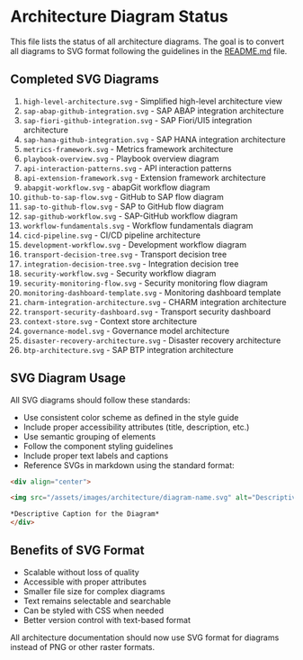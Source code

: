 # Architecture Diagram Status

This file lists the status of all architecture diagrams. The goal is to convert all diagrams to SVG format following the guidelines in the [README.md](./README.md) file.

## Completed SVG Diagrams

1. `high-level-architecture.svg` - Simplified high-level architecture view
2. `sap-abap-github-integration.svg` - SAP ABAP integration architecture
3. `sap-fiori-github-integration.svg` - SAP Fiori/UI5 integration architecture
4. `sap-hana-github-integration.svg` - SAP HANA integration architecture
5. `metrics-framework.svg` - Metrics framework architecture
6. `playbook-overview.svg` - Playbook overview diagram
7. `api-interaction-patterns.svg` - API interaction patterns
8. `api-extension-framework.svg` - Extension framework architecture
9. `abapgit-workflow.svg` - abapGit workflow diagram
10. `github-to-sap-flow.svg` - GitHub to SAP flow diagram
11. `sap-to-github-flow.svg` - SAP to GitHub flow diagram
12. `sap-github-workflow.svg` - SAP-GitHub workflow diagram
13. `workflow-fundamentals.svg` - Workflow fundamentals diagram
14. `cicd-pipeline.svg` - CI/CD pipeline architecture
15. `development-workflow.svg` - Development workflow diagram
16. `transport-decision-tree.svg` - Transport decision tree
17. `integration-decision-tree.svg` - Integration decision tree
18. `security-workflow.svg` - Security workflow diagram
19. `security-monitoring-flow.svg` - Security monitoring flow diagram
20. `monitoring-dashboard-template.svg` - Monitoring dashboard template
21. `charm-integration-architecture.svg` - CHARM integration architecture
22. `transport-security-dashboard.svg` - Transport security dashboard
23. `context-store.svg` - Context store architecture
24. `governance-model.svg` - Governance model architecture
25. `disaster-recovery-architecture.svg` - Disaster recovery architecture
26. `btp-architecture.svg` - SAP BTP integration architecture

## SVG Diagram Usage

All SVG diagrams should follow these standards:
- Use consistent color scheme as defined in the style guide
- Include proper accessibility attributes (title, description, etc.)
- Use semantic grouping of elements
- Follow the component styling guidelines
- Include proper text labels and captions
- Reference SVGs in markdown using the standard format:

```markdown
<div align="center">

<img src="/assets/images/architecture/diagram-name.svg" alt="Descriptive Alt Text" width="800">

*Descriptive Caption for the Diagram*
</div>
```

## Benefits of SVG Format

- Scalable without loss of quality
- Accessible with proper attributes
- Smaller file size for complex diagrams
- Text remains selectable and searchable
- Can be styled with CSS when needed
- Better version control with text-based format

All architecture documentation should now use SVG format for diagrams instead of PNG or other raster formats.